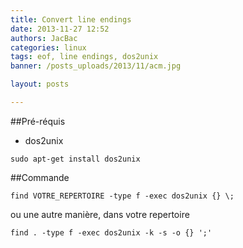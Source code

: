 ```yaml
---
title: Convert line endings
date: 2013-11-27 12:52
authors: JacBac
categories: linux
tags: eof, line endings, dos2unix
banner: /posts_uploads/2013/11/acm.jpg

layout: posts

---
```


##Pré-réquis

* dos2unix

```
sudo apt-get install dos2unix
```

##Commande

```
find VOTRE_REPERTOIRE -type f -exec dos2unix {} \;
```

ou une autre manière, dans votre repertoire

```
find . -type f -exec dos2unix -k -s -o {} ';'
```
